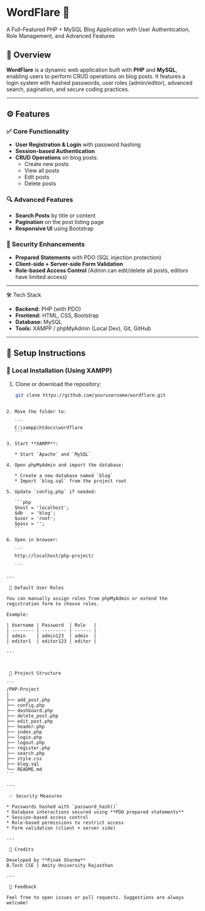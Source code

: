 # WordFlare 📝  
A Full-Featured PHP + MySQL Blog Application with User Authentication, Role Management, and Advanced Features

## 📌 Overview
**WordFlare** is a dynamic web application built with **PHP** and **MySQL**, enabling users to perform CRUD operations on blog posts. It features a login system with hashed passwords, user roles (admin/editor), advanced search, pagination, and secure coding practices.

---

## ⚙️ Features

### ✅ Core Functionality 
- **User Registration & Login** with password hashing
- **Session-based Authentication**
- **CRUD Operations** on blog posts:
  - Create new posts
  - View all posts
  - Edit posts
  - Delete posts

### 🔍 Advanced Features 
- **Search Posts** by title or content
- **Pagination** on the post listing page
- **Responsive UI** using Bootstrap

### 🔐 Security Enhancements 
- **Prepared Statements** with PDO (SQL injection protection)
- **Client-side + Server-side Form Validation**
- **Role-based Access Control** (Admin can edit/delete all posts, editors have limited access)

---

🛠️ Tech Stack
- **Backend:** PHP (with PDO)
- **Frontend:** HTML, CSS, Bootstrap
- **Database:** MySQL
- **Tools:** XAMPP / phpMyAdmin (Local Dev), Git, GitHub

---

## 🚀 Setup Instructions

### 🔧 Local Installation (Using XAMPP)
1. Clone or download the repository:
   ```bash
   git clone https://github.com/yourusername/wordflare.git
````

2. Move the folder to:

   ```
   C:\xampp\htdocs\wordflare
   ```

3. Start **XAMPP**:

   * Start `Apache` and `MySQL`

4. Open phpMyAdmin and import the database:

   * Create a new database named `blog`
   * Import `blog.sql` from the project root

5. Update `config.php` if needed:

   ```php
   $host = 'localhost';
   $db   = 'blog';
   $user = 'root';
   $pass = '';
   ```

6. Open in browser:

   ```
   http://localhost/php-project/

   ```

---

 🔐 Default User Roles

You can manually assign roles from phpMyAdmin or extend the registration form to choose roles.

Example:

| Username | Password  | Role   |
| -------- | --------- | ------ |
| admin    | admin123  | admin  |
| editor1  | editor123 | editor |

---



 📂 Project Structure

```
/PHP-Project
│
├── add_post.php
├── config.php
├── dashboard.php
├── delete_post.php
├── edit_post.php
├── header.php
├── index.php
├── login.php
├── logout.php
├── register.php
├── search.php
├── style.css
├── blog.sql
└── README.md
```

---

 ✅ Security Measures

* Passwords hashed with `password_hash()`
* Database interactions secured using **PDO prepared statements**
* Session-based access control
* Role-based permissions to restrict access
* Form validation (client + server side)

---

 🙌 Credits

Developed by **Pinak Sharma**
B.Tech CSE | Amity University Rajasthan

---

 📣 Feedback

Feel free to open issues or pull requests. Suggestions are always welcome!
